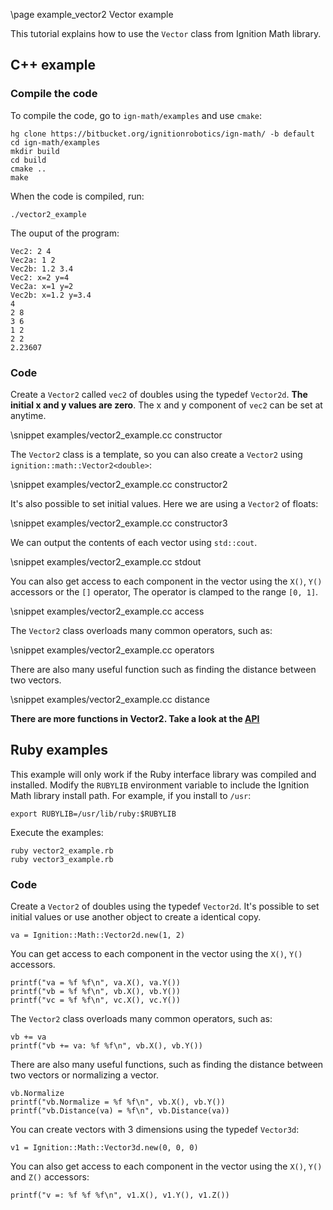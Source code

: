\page example_vector2 Vector example

This tutorial explains how to use the `Vector` class from Ignition Math library.

## C++ example

### Compile the code

To compile the code, go to `ign-math/examples` and use `cmake`:

```{.sh}
hg clone https://bitbucket.org/ignitionrobotics/ign-math/ -b default
cd ign-math/examples
mkdir build
cd build
cmake ..
make
```

When the code is compiled, run:

```{.sh}
./vector2_example
```

The ouput of the program:

```{.sh}
Vec2: 2 4
Vec2a: 1 2
Vec2b: 1.2 3.4
Vec2: x=2 y=4
Vec2a: x=1 y=2
Vec2b: x=1.2 y=3.4
4
2 8
3 6
1 2
2 2
2.23607
```

### Code

Create a `Vector2` called `vec2` of doubles using the typedef `Vector2d`. **The initial x and y values are zero**. The x and y component of `vec2` can be set at anytime.

\snippet examples/vector2_example.cc constructor


The `Vector2` class is a template, so you can also create a `Vector2` using `ignition::math::Vector2<double>`:

\snippet examples/vector2_example.cc constructor2

It's also possible to set initial values. Here we are using a `Vector2` of floats:

\snippet examples/vector2_example.cc constructor3

We can output the contents of each vector using `std::cout`.

\snippet examples/vector2_example.cc stdout

You can also get access to each component in the vector using the `X()`, `Y()` accessors or the `[]` operator, The operator is clamped to the range `[0, 1]`.

\snippet examples/vector2_example.cc access

The `Vector2` class overloads many common operators, such as:

\snippet examples/vector2_example.cc operators

There are also many useful function such as finding the distance between two vectors.

\snippet examples/vector2_example.cc distance

**There are more functions in Vector2. Take a look at the [API](https://ignitionrobotics.org/libs/math)**

## Ruby examples

This example will only work if the Ruby interface library was compiled and installed. Modify the `RUBYLIB` environment variable to include the Ignition Math library install path. For example, if you install to `/usr`:

```{.sh}
export RUBYLIB=/usr/lib/ruby:$RUBYLIB
```

Execute the examples:

```{.sh}
ruby vector2_example.rb
ruby vector3_example.rb
```

### Code

Create a `Vector2` of doubles using the typedef `Vector2d`. It's possible to set initial values or use another object to create a identical copy.

```{.rb}
va = Ignition::Math::Vector2d.new(1, 2)
```

You can get access to each component in the vector using the `X()`, `Y()` accessors.

```{.rb}
printf("va = %f %f\n", va.X(), va.Y())
printf("vb = %f %f\n", vb.X(), vb.Y())
printf("vc = %f %f\n", vc.X(), vc.Y())
```

The `Vector2` class overloads many common operators, such as:

```{.rb}
vb += va
printf("vb += va: %f %f\n", vb.X(), vb.Y())
```

There are also many useful functions, such as finding the distance between two vectors or normalizing a vector.

```{.rb}
vb.Normalize
printf("vb.Normalize = %f %f\n", vb.X(), vb.Y())
printf("vb.Distance(va) = %f\n", vb.Distance(va))
```

You can create vectors with 3 dimensions using the typedef `Vector3d`:

```{.rb}
v1 = Ignition::Math::Vector3d.new(0, 0, 0)
```

You can also get access to each component in the vector using the `X()`, `Y()` and `Z()` accessors:

```{.rb}
printf("v =: %f %f %f\n", v1.X(), v1.Y(), v1.Z())
```
